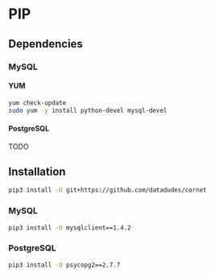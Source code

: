 # PIP

## Dependencies

### MySQL

#### YUM

```sh
yum check-update
sudo yum -y install python-devel mysql-devel
```

#### PostgreSQL

TODO

## Installation

```sh
pip3 install -U git+https://github.com/datadudes/cornet
```

### MySQL

```sh
pip3 install -U mysqlclient==1.4.2
```

### PostgreSQL

```sh
pip3 install -U psycopg2==2.7.7
```

